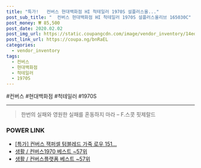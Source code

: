 ```yaml
--- 
title: "특가!   컨버스 현대백화점 HI 척테일러 1970S 설플러스올..." 
post_sub_title: "  컨버스 현대백화점 HI 척테일러 1970S 설플러스올리브 165030C" 
post_money: ₩ 85,500 
post_date: 2020.02.02 
post_img_url: https://static.coupangcdn.com/image/vendor_inventory/14ed/308e6f437bf1b5e949c3c33dc255e60fcb094eb3699b52e5bf71d2431b97.jpg 
post_link_url: https://coupa.ng/bnRaEL 
categories: 
  - vendor_inventory 
tags: 
  - 컨버스 
  - 현대백화점 
  - 척테일러 
  - 1970S 
--- 
```

  #컨버스 #현대백화점 #척테일러 #1970S 
<hr> 

> 한번의 실패와 영원한 실패를 혼동하지 마라  – F.스콧 핏제랄드 


### POWER LINK

* <a href="https://blog.naver.com/sakai111/221788343489" target="_blank">[특가] 컨버스 잭퍼셀 텀블레드 가죽 로우 151...</a>
* <a href="https://blog.naver.com/santokki14/221793172315" target="_blank">생활 / 컨버스1970 베스트 ~57위</a>
* <a href="https://blog.naver.com/santokki14/221784567244" target="_blank">생활 / 컨버스플랫폼 베스트 ~57위</a>
